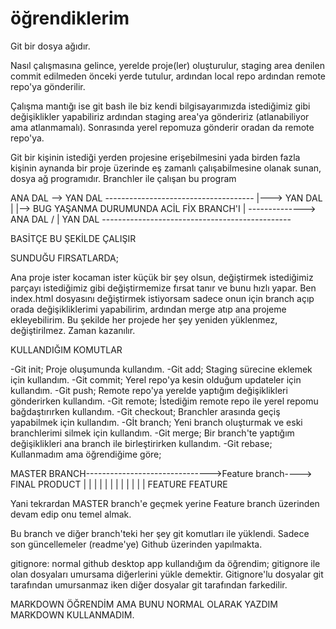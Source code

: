 # öğrendiklerim

Git bir dosya ağıdır.


Nasıl çalışmasına gelince, yerelde proje(ler) oluşturulur, staging area denilen commit edilmeden önceki yerde tutulur, ardından local repo ardından remote repo'ya gönderilir.

Çalışma mantığı ise git bash ile biz kendi bilgisayarımızda istediğimiz gibi değişiklikler yapabiliriz ardından staging area'ya göndeririz (atlanabiliyor ama atlanmamalı). Sonrasında yerel repomuza gönderir oradan da remote repo'ya. 

Git bir kişinin istediği yerden projesine erişebilmesini yada birden fazla kişinin aynanda bir proje üzerinde eş zamanlı çalışabilmesine olanak sunan, dosya ağ programıdır. Branchler ile çalışan bu program

ANA DAL --> YAN DAL -------------------------------------
   |---> YAN DAL                                         |
   |--> BUG YAŞANMA DURUMUNDA ACİL FİX BRANCH'I           | --------------> ANA DAL
   \/                                                    |
  YAN DAL -----------------------------------------------


  BASİTÇE BU ŞEKİLDE ÇALIŞIR 
  
  SUNDUĞU FIRSATLARDA;

  Ana proje ister kocaman ister küçük bir şey olsun, değiştirmek istediğimiz parçayı istediğimiz gibi değiştirmemize fırsat tanır ve bunu hızlı yapar. Ben index.html dosyasını değiştirmek istiyorsam sadece onun için branch açıp orada değişikliklerimi yapabilirim, ardından merge atıp ana projeme ekleyebilirim. Bu şekilde her projede her şey yeniden yüklenmez, değiştirilmez. Zaman kazanılır.

  KULLANDIĞIM KOMUTLAR

-Git init; Proje oluşumunda kullandım.
-Git add; Staging sürecine eklemek için kullandım.
-Git commit; Yerel repo'ya kesin olduğum updateler için kullandım.
-Git push; Remote repo'ya yerelde yaptığım değişiklikleri gönderirken kullandım.
-Git remote; İstediğim remote repo ile yerel repomu bağdaştırırken kullandım.
-Git checkout; Branchler arasında geçiş yapabilmek için kullandım.
-Gİt branch; Yeni branch oluşturmak ve eski branchlerimi silmek için kullandım.
-Git merge; Bir branch'te yaptığım değişiklikleri ana branch ile birleştirirken kullandım.
-Git rebase; Kullanmadım ama öğrendiğime göre;

MASTER BRANCH------------------------------->Feature branch----> FINAL PRODUCT
                                             |           |
                                             |           |
                                             |           |
                                             |           |
                                             |           |
                                             |           |
                                          FEATURE    FEATURE

Yani tekrardan MASTER branch'e geçmek yerine Feature branch üzerinden devam edip onu temel almak.


Bu branch ve diğer branch'teki her şey git komutları ile yüklendi. Sadece son güncellemeler (readme'ye) Github üzerinden yapılmakta.

gitignore: normal github desktop app kullandığım da öğrendim; gitignore ile olan dosyaları umursama diğerlerini yükle demektir. Gitignore'lu dosyalar git tarafından umursanmaz iken diğer dosyalar git tarafından farkedilir.


MARKDOWN ÖĞRENDİM AMA BUNU NORMAL OLARAK YAZDIM MARKDOWN KULLANMADIM.
